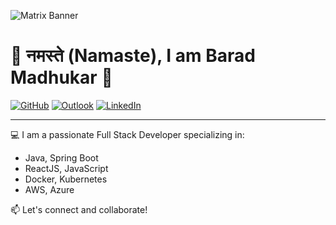 ![Matrix Banner](https://media.giphy.com/media/xT0xeJpnrWC4XWblEk/giphy.gif)
# 🙏 नमस्ते (Namaste), I am Barad Madhukar 👋

[![GitHub](https://img.shields.io/badge/GitHub-Baradmadhukar-blue?logo=github)](https://github.com/Baradmadhukar)
[![Outlook](https://img.shields.io/badge/outlook-baradmadhukar@outlook.com-red?logo=outlook)](mailto:baradmadhukar@outlook.com)
[![LinkedIn](https://img.shields.io/badge/LinkedIn-Connect-blue?logo=linkedin)](https://(www.linkedin.com/in/madhukarbarad))


---

💻 I am a passionate Full Stack Developer specializing in:
- Java, Spring Boot
- ReactJS, JavaScript
- Docker, Kubernetes
- AWS, Azure

📫 Let's connect and collaborate!

